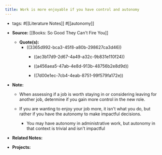 ```yaml
---
title: Work is more enjoyable if you have control and autonomy
---
```


- tags: #[[Literature Notes]] #[[autonomy]]

- **Source:** [[Books: So Good They Can't Fire You]]
	 - **Quote(s):**
		 - ((3365d992-bca3-45f8-a80b-298627ca3d46))
			 - ((ac3b17d9-2d67-4a49-a32c-9b831e110f24))

			 - ((a456aea5-47ab-4e8d-913b-48756b2e8d9d))

			 - ((7d00e1ec-7cb4-4eab-8751-99f579fa172e))

- **Note:**
	 - When assessing if a job is worth staying in or considering leaving for another job, determine if you gain more control in the new role.

	 - If you are wanting to enjoy your job more, it isn't what you do, but rather if you have the autonomy to make impactful decisions.
		 - You may have autonomy in administrative work, but autonomy in that context is trivial and isn't impactful

- **Related Notes:**

- **Projects:**
